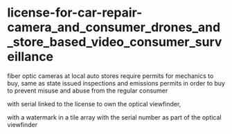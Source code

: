 # license-for-car-repair-camera_and_consumer_drones_and_store_based_video_consumer_surveillance

fiber optic cameras at local auto stores require permits for mechanics to buy, same as state issued inspections and emissions permits in order to buy
to prevent misuse and abuse from the regular consumer

with serial linked to the license to own the optical viewfinder, 

with a watermark in a tile array with the serial number as part of the optical viewfinder

